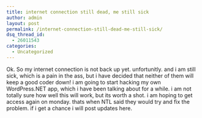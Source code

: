 ```yaml
---
title: internet connection still dead, me still sick
author: admin
layout: post
permalink: /internet-connection-still-dead-me-still-sick/
dsq_thread_id:
  - 26011543
categories:
  - Uncategorized
---
```

Ok. So my internet connection is not back up yet. unfortunitly. and i am still sick, which is a pain in the ass, but i have decided that neither of them will keep a good coder down! i am going to start hacking my own WordPress.NET app, which i have been talking about for a while. i am not totally sure how well this will work, but its worth a shot. i am hoping to get access again on monday. thats when NTL said they would try and fix the problem. if i get a chance i will post updates here.